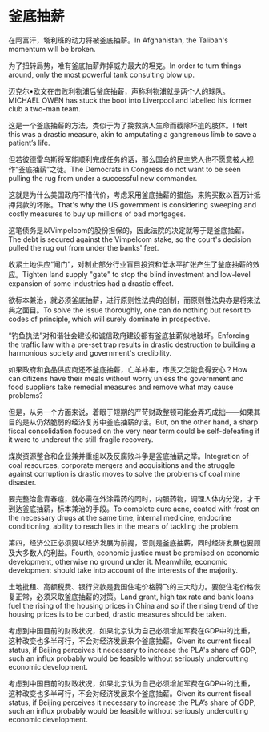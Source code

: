 # 釜底抽薪

<p><span class="chinese">在阿富汗，塔利班的动力将被釜底抽薪。</span><span class="english">In Afghanistan, the Taliban's momentum will be broken.</span></p>

<p><span class="chinese">为了扭转局势，唯有釜底抽薪炸掉威力最大的坦克。</span><span class="english">In order to turn things around, only the most powerful tank consulting blow up.</span></p>

<p><span class="chinese">迈克尔•欧文在击败利物浦后釜底抽薪，声称利物浦就是两个人的球队。</span><span class="english">MICHAEL OWEN has stuck the boot into Liverpool and labelled his former club a two-man team.</span></p>

<p><span class="chinese">这是一个釜底抽薪的方法，类似于为了挽救病人生命而截除坏疽的肢体。</span><span class="english">I felt this was a drastic measure, akin to amputating a gangrenous limb to save a patient’s life.</span></p>

<p><span class="chinese">但若彼德雷乌斯将军能顺利完成任务的话，那么国会的民主党人也不愿意被人视作“釜底抽薪”之徒。</span><span class="english">The Democrats in Congress do not want to be seen pulling the rug from under a successful new commander.</span></p>

<p><span class="chinese">这就是为什么美国政府不惜代价，考虑采用釜底抽薪的措施，来购买数以百万计抵押贷款的坏账。</span><span class="english">That's why the US government is considering sweeping and costly measures to buy up millions of bad mortgages.</span></p>

<p><span class="chinese">这笔债务是以Vimpelcom的股份担保的，因此法院的决定就等于是釜底抽薪。</span><span class="english">The debt is secured against the Vimpelcom stake, so the court's decision pulled the rug out from under the banks' feet.</span></p>

<p><span class="chinese">收紧土地供应“闸门”，对制止部分行业盲目投资和低水平扩张产生了釜底抽薪的效应。</span><span class="english">Tighten land supply "gate" to stop the blind investment and low-level expansion of some industries had a drastic effect.</span></p>

<p><span class="chinese">欲标本兼治，就必须釜底抽薪，进行原则性法典的创制，而原则性法典亦是将来法典之面目。</span><span class="english">To solve the issue thoroughly, one can do nothing but resort to codes of principle, which will surely dominate in prospective.</span></p>

<p><span class="chinese">“钓鱼执法”对和谐社会建设和诚信政府建设都有釜底抽薪似地破坏。</span><span class="english">Enforcing the traffic law with a pre-set trap results in drastic destruction to building a harmonious society and government's credibility.</span></p>

<p><span class="chinese">如果政府和食品供应商还不釜底抽薪，亡羊补牢，市民又怎能食得安心？</span><span class="english">How can citizens have their meals without worry unless the government and food suppliers take remedial measures and remove what may cause problems?</span></p>

<p><span class="chinese">但是，从另一个方面来说，着眼于短期的严苛财政整顿可能会弄巧成拙——如果其目的是从仍然脆弱的经济复苏中釜底抽薪的话。</span><span class="english">But, on the other hand, a sharp fiscal consolidation focused on the very near term could be self-defeating if it were to undercut the still-fragile recovery.</span></p>

<p><span class="chinese">煤炭资源整合和企业兼并重组以及反腐败斗争是釜底抽薪之举。</span><span class="english">Integration of coal resources, corporate mergers and acquisitions and the struggle against corruption is drastic moves to solve the problems of coal mine disaster.</span></p>

<p><span class="chinese">要完整治愈青春痘，就必需在外涂霜药的同时，内服药物，调理人体内分泌，才干到达釜底抽薪，标本兼治的手段。</span><span class="english">To complete cure acne, coated with frost on the necessary drugs at the same time, internal medicine, endocrine conditioning, ability to reach lies in the means of tackling the problem.</span></p>

<p><span class="chinese">第四，经济公正必须要以经济发展为前提，否则是釜底抽薪，同时经济发展也要顾及大多数人的利益。</span><span class="english">Fourth, economic justice must be premised on economic development, otherwise no ground under it. Meanwhile, economic development should take into account of the interests of the majority.</span></p>

<p><span class="chinese">土地批租、高额税费、银行贷款是我国住宅价格腾飞的三大动力。要使住宅价格恢复正常，必须采取釜底抽薪的对策。</span><span class="english">Land grant, high tax rate and bank loans fuel the rising of the housing prices in China and so if the rising trend of the housing prices is to be curbed, drastic measures should be taken.</span></p>

<p><span class="chinese">考虑到中国目前的财政状况，如果北京认为自己必须增加军费在GDP中的比重，这种改变也多半可行，不会对经济发展来个釜底抽薪。</span><span class="english">Given its current fiscal status, if Beijing perceives it necessary to increase the PLA's share of GDP, such an influx probably would be feasible without seriously undercutting economic development.</span></p>

<p><span class="chinese">考虑到中国目前的财政状况，如果北京认为自己必须增加军费在GDP中的比重，这种改变也多半可行，不会对经济发展来个釜底抽薪。</span><span class="english">Given its current fiscal status, if Beijing perceives it necessary to increase the PLA’s share of GDP, such an influx probably would be feasible without seriously undercutting economic development.</span></p>

